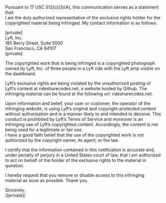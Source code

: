 Pursuant to 17 USC 512(c)(3)(A), this communication serves as a statement that:   
I am the duly authorized representative of the exclusive rights holder for the copyrighted material being infringed. My contact information is as follows:   
   
[private]     
Lyft, Inc.    
185 Berry Street, Suite 5000    
San Francisco, CA 94107    
[private]   
   
The copyrighted work that is being infringed is a copyrighted photograph owned by Lyft, Inc. of three people in a Lyft ride with the Lyft amp visible on the dashboard.   
   
Lyft’s exclusive rights are being violated by the unauthorized posting of Lyft’s content at ridesharecodes.net, a website hosted by Github. The infringing material can be found at the following url: ridesharecodes.net.   
   
Upon information and belief, your user or customer, the operator of the infringing website, is using Lyft’s original and copyright-protected content without authorization and in a manner likely to and intended to deceive. This conduct is prohibited by Lyft’s Terms of Service and moreover is an infringing use of Lyft’s copyrighted content. Accordingly, the content is not being used for a legitimate or fair use.    
I have a good faith belief that the use of the copyrighted work is not authorized by the copyright owner, its agent, or the law.   
   
I certify that the information contained in this notification is accurate and, under penalty of perjury in a United States court of law, that I am authorized to act on behalf of the holder of the exclusive rights to the material in question.   
   
I hereby request that you remove or disable access to this infringing material as soon as possible. Thank you.   
   
Sincerely,    
/[private]/   
